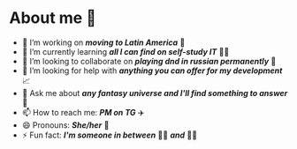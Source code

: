 # About me 🧬

- 🔭 I’m working on ***moving to Latin America*** 💃
- 🌱 I’m currently learning ***all I can find on self-study IT*** 🧑‍💻
- 👯 I’m looking to collaborate on ***playing dnd in russian permanently*** 🎲
- 🤔 I’m looking for help with ***anything you can offer for my development*** 📈
- 💬 Ask me about ***any fantasy universe and I'll find something to answer*** 📜
- 📫 How to reach me: ***PM on TG*** ✈️
- 😄 Pronouns: ***She/her*** 👑
- ⚡ Fun fact: ***I'm someone in between*** 🧚‍♀️ ***and*** 🧛‍♀️
